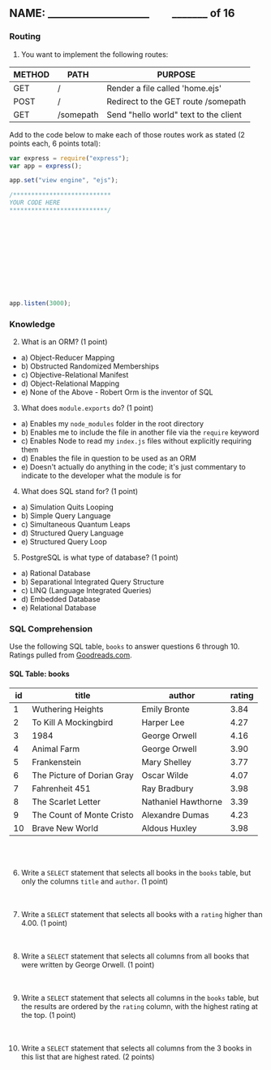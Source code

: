 ## NAME: ____________________ &nbsp; &nbsp; &nbsp; &nbsp; _______ of 16

### Routing

1. You want to implement the following routes:

| METHOD | PATH | PURPOSE |
| ------ | ---------------| --------------------------------- |
| GET | / | Render a file called 'home.ejs' |
| POST | / | Redirect to the GET route /somepath |
| GET | /somepath | Send "hello world" text to the client |

Add to the code below to make each of those routes work as stated (2 points each, 6 points total):

```javascript
var express = require("express");
var app = express();

app.set("view engine", "ejs");

/***************************
YOUR CODE HERE 
***************************/












app.listen(3000);
```

### Knowledge

2. What is an ORM? (1 point)

* a) Object-Reducer Mapping
* b) Obstructed Randomized Memberships
* c) Objective-Relational Manifest
* d) Object-Relational Mapping
* e) None of the Above - Robert Orm is the inventor of SQL

3. What does `module.exports` do? (1 point)

* a) Enables my `node_modules` folder in the root directory
* b) Enables me to include the file in another file via the `require` keyword
* c) Enables Node to read my `index.js` files without explicitly requiring them
* d) Enables the file in question to be used as an ORM
* e) Doesn't actually do anything in the code; it's just commentary to indicate to the developer what the module is for

4. What does SQL stand for? (1 point)

* a) Simulation Quits Looping
* b) Simple Query Language
* c) Simultaneous Quantum Leaps
* d) Structured Query Language
* e) Structured Query Loop

5. PostgreSQL is what type of database? (1 point)

* a) Rational Database
* b) Separational Integrated Query Structure
* c) LINQ (Language Integrated Queries)
* d) Embedded Database
* e) Relational Database


### SQL Comprehension

Use the following SQL table, `books` to answer questions 6 through 10. Ratings pulled from [Goodreads.com](https://www.goodreads.com/shelf/show/classics).

#### SQL Table: books

| id | title | author | rating |
| -- | ------------------ | --------------------- | ----- |
| 1 | Wuthering Heights | Emily Bronte | 3.84 |
| 2 | To Kill A Mockingbird | Harper Lee | 4.27 |
| 3 | 1984 | George Orwell | 4.16 |
| 4 | Animal Farm | George Orwell | 3.90 |
| 5 | Frankenstein | Mary Shelley | 3.77 |
| 6 | The Picture of Dorian Gray | Oscar Wilde | 4.07 |
| 7 | Fahrenheit 451 | Ray Bradbury | 3.98 |
| 8 | The Scarlet Letter | Nathaniel Hawthorne | 3.39 |
| 9 | The Count of Monte Cristo | Alexandre Dumas | 4.23 |
| 10 | Brave New World | Aldous Huxley | 3.98 |


<br><br>

6. Write a `SELECT` statement that selects all books in the `books` table, but only the columns `title` and `author`. (1 point)
<br><br><br>


7. Write a `SELECT` statement that selects all books with a `rating` higher than 4.00. (1 point)
<br><br><br>


8. Write a `SELECT` statement that selects all columns from all books that were written by George Orwell. (1 point)
<br><br><br>


9. Write a `SELECT` statement that selects all columns in the `books` table, but the results are ordered by the `rating` column, with the highest rating at the top. (1 point)
<br><br><br>


10. Write a `SELECT` statement that selects all columns from the 3 books in this list that are highest rated. (2 points)
<br><br><br>
